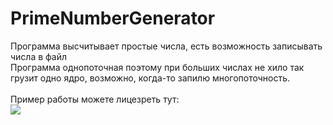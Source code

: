 # PrimeNumberGenerator
Программа высчитывает простые числа, есть возможность записывать числа в файл <br>
Программа однопоточная поэтому при больших числах не хило так грузит одно ядро, возможно, когда-то запилю многопоточность.<br>
<br>
Пример работы можете лицезреть тут:<br>
<img src="screenshot.png">
